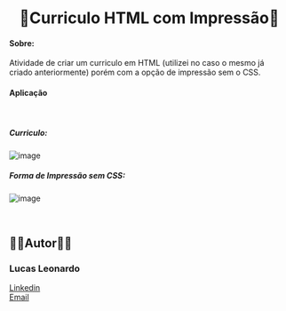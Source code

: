<h1 align="center">📌Curriculo HTML com Impressão📌</h1>

<h4>Sobre:</h4> Atividade de criar um curriculo em HTML (utilizei no caso o mesmo já criado anteriormente) porém com a opção de impressão sem o CSS.

<br/>

<h4>Aplicação</h4>
<br/>
<h5>Curriculo:</h5>

![image](https://user-images.githubusercontent.com/61885918/198205415-1824f680-0974-4b9f-b7d3-19f07c1c6985.png)

<h5>Forma de Impressão sem CSS:</h5>

![image](https://user-images.githubusercontent.com/61885918/198206730-de4905fa-2ac8-490d-9e39-6156abf679e1.png)

<br />
<h2>🧔🏻Autor🧔🏻</h2>

<h3>Lucas Leonardo</h3>

[Linkedin](https://www.linkedin.com/in/caslujpg/)</br>
[Email](caslujpg@gmail.com)
